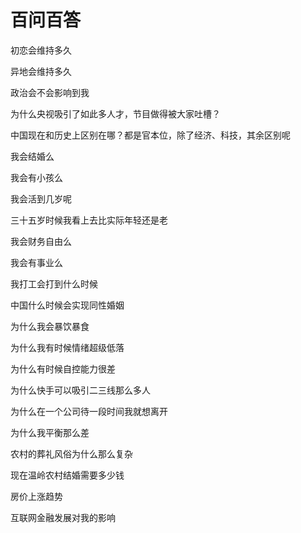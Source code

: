# 百问百答

初恋会维持多久

异地会维持多久

政治会不会影响到我

为什么央视吸引了如此多人才，节目做得被大家吐槽？

中国现在和历史上区别在哪？都是官本位，除了经济、科技，其余区别呢

我会结婚么

我会有小孩么

我会活到几岁呢

三十五岁时候我看上去比实际年轻还是老

我会财务自由么

我会有事业么

我打工会打到什么时候

中国什么时候会实现同性婚姻

为什么我会暴饮暴食

为什么我有时候情绪超级低落

为什么有时候自控能力很差

为什么快手可以吸引二三线那么多人

为什么在一个公司待一段时间我就想离开

为什么我平衡那么差

农村的葬礼风俗为什么那么复杂

现在温岭农村结婚需要多少钱

房价上涨趋势

互联网金融发展对我的影响

